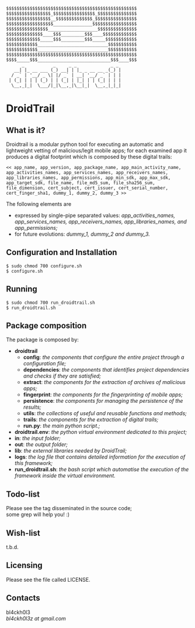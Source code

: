     $$$$$$$$$$$$$$$$$$$$$$$$$$$$$$$$$$$$$$$$$$$$$$$$$$
    $$$$$$$$$$$$$$$$$_$$$$$$$$$$$$$$$$_$$$$$$$$$$$$$$$
    $$$$$$$$$$$$$$$$$__$$$$$$$$$$$$$$_$$$$$$$$$$$$$$$$
    $$$$$$$$$$$$$$$$$$_______________$$$$$$$$$$$$$$$$$
    $$$$$$$$$$$$$$$$___________________$$$$$$$$$$$$$$$
    $$$$$$$$$$$$$$____$$$_________$$$____$$$$$$$$$$$$$
    $$$$$$$$$$$$$_____$$$_________$$$_____$$$$$$$$$$$$
    $$$$$$$$$$$$___________________________$$$$$$$$$$$
    $$$$$$$$$$$$___________________________$$$$$$$$$$$
    $$$$$$$$$$$$$$$$$$$$$$$$$$$$$$$$$$$$$$$$$$$$$$$$$$
    $$$$_____$$$____________________________$$$____$$$
          _           _     _ _             _ _
       __| |_ __ ___ (_) __| | |_ _ __ __ _(_) |
      / _` | '__/ _ \| |/ _` | __| '__/ _` | | |
     | (_| | | | (_) | | (_| | |_| | | (_| | | |
      \__,_|_|  \___/|_|\__,_|\__|_|  \__,_|_|_|


# DroidTrail

## What is it?

Droidtrail is a modular python tool for executing an automatic and lightweight
vetting of malicious/legit mobile apps; for each examined app it
produces a digital footprint which is composed by these digital trails:

``<< app_name, app_version, app_package_name, app_main_activity_name, 
     app_activities_names, app_services_names, app_receivers_names, 
     app_libraries_names, app_permissions, app_min_sdk, app_max_sdk, 
     app_target_sdk, file_name, file_md5_sum, file_sha256_sum, 
     file_dimension, cert_subject, cert_issuer, cert_serial_number, 
     cert_finger_sha1, dummy_1, dummy_2, dummy_3 >>``

The following elements are
  - expressed by single-pipe separated values: *app_activities_names, 
    app_services_names, app_receivers_names, app_libraries_names,
    and app_permissions;*
  - for future evolutions: *dummy_1, dummy_2 and dummy_3.*


## Configuration and Installation

``$ sudo chmod 700 configure.sh``  
``$ configure.sh``


## Running

``$ sudo chmod 700 run_droidtrail.sh``  
``$ run_droidtrail.sh``


## Package composition

The package is composed by:  
  - **droidtrail**  
      - **config**: *the components that configure the entire project through a configuration file;*  
      - **dependencies**: *the components that identifies project dependencies
                      and checks if they are satisfied;*  
      - **extract**: *the components for the extraction of archives of malicious apps;*  
      - **fingerprint**: *the components for the fingerprinting of mobile apps;*  
      - **persistence**: *the components for managing the persistence of the results;*  
      - **utils**: *the collections of useful and reusable functions and methods;*  
      - **trails**: *the components for the extraction of digital trails;*  
      - **run.py**: *the main python script.;*  
  - **droidtrail.env**: *the python virtual environment dedicated to this project;*  
  - **in**: *the input folder;*  
  - **out**: *the output folder;*  
  - **lib**: *the external libraries needed by DroidTrail;*  
  - **logs**: *the log file that contains detailed information for the execution of this framework;*  
  - **run_droidtrail.sh**: *the bash script which automatise the execution of the
                       framework inside the virtual environment.*


## Todo-list

Please see the <TODO> tag disseminated in the source code;  
some grep will help you! :)


## Wish-list

t.b.d.


## Licensing

Please see the file called LICENSE.


## Contacts

bl4ckh0l3  
*bl4ckh0l3z at gmail.com*
